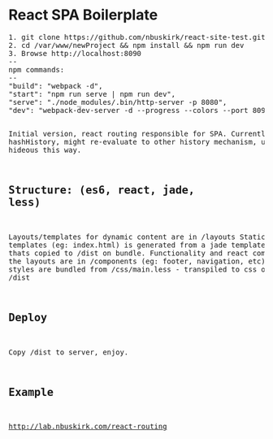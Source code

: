 <h1>React SPA Boilerplate</h1>
<pre>
1. git clone https://github.com/nbuskirk/react-site-test.git /var/www/newProject
2. cd /var/www/newProject && npm install && npm run dev
3. Browse http://localhost:8090
--
npm commands:
--
"build": "webpack -d",
"start": "npm run serve | npm run dev",
"serve": "./node_modules/.bin/http-server -p 8080",
"dev": "webpack-dev-server -d --progress --colors --port 8090"

Initial version, react routing responsible for SPA. Currently uses hashHistory, might re-evaluate to other history mechanism, urls
are hideous this way.

Structure: (es6, react, jade, less)
--
Layouts/templates for dynamic content are in /layouts
Static templates (eg: index.html) is generated from a jade template in /statics thats copied to /dist on bundle.
Functionality and react components for the layouts are in /components (eg: footer, navigation, etc)
CSS and styles are bundled from /css/main.less - transpiled to css on bundle in /dist 

Deploy
--
Copy /dist to server, enjoy.

Example
--
<a href="http://lab.nbuskirk.com/react-routing" target="_blank">http://lab.nbuskirk.com/react-routing</a>
</pre>
